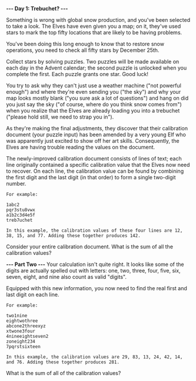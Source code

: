 **--- Day 1: Trebuchet? ---**

Something is wrong with global snow production, and you've been selected to take a look. The Elves have even given you a map; on it, they've used stars to mark
the top fifty locations that are likely to be having problems.

You've been doing this long enough to know that to restore snow operations, you need to check all fifty stars by December 25th.

Collect stars by solving puzzles. Two puzzles will be made available on each day in the Advent calendar; the second puzzle is unlocked when you complete the
first. Each puzzle grants one star. Good luck!

You try to ask why they can't just use a weather machine ("not powerful enough") and where they're even sending you ("the sky") and why your map looks mostly
blank ("you sure ask a lot of questions") and hang on did you just say the sky ("of course, where do you think snow comes from") when you realize that the Elves
are already loading you into a trebuchet ("please hold still, we need to strap you in").

As they're making the final adjustments, they discover that their calibration document (your puzzle input) has been amended by a very young Elf who was
apparently just excited to show off her art skills. Consequently, the Elves are having trouble reading the values on the document.

The newly-improved calibration document consists of lines of text; each line originally contained a specific calibration value that the Elves now need to
recover. On each line, the calibration value can be found by combining the first digit and the last digit (in that order) to form a single two-digit number.

```
For example:

1abc2
pqr3stu8vwx
a1b2c3d4e5f
treb7uchet

In this example, the calibration values of these four lines are 12, 38, 15, and 77. Adding these together produces 142.
```

Consider your entire calibration document. What is the sum of all the calibration values?

**--- Part Two ---**
Your calculation isn't quite right. It looks like some of the digits are actually spelled out with letters: one, two, three, four, five, six, seven, eight,
and nine also count as valid "digits".

Equipped with this new information, you now need to find the real first and last digit on each line.

```
For example:

two1nine
eightwothree
abcone2threexyz
xtwone3four
4nineeightseven2
zoneight234
7pqrstsixteen

In this example, the calibration values are 29, 83, 13, 24, 42, 14, and 76. Adding these together produces 281.
```

What is the sum of all of the calibration values?